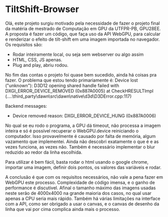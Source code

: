 # TiltShift-Browser

Olá, este projeto surgiu motivado pela necessidade de fazer o projeto final da matéria de mestrado de Computação em GPU da UTFPR-PB, GPU28EE. A proposta é fazer um código, que faça uso da API WebGPU, para calcular e renderizar o efeito de tilt-shift em uma imagem importada no navegador. Os requisitos são:

* Rodar inteiramente local, ou seja sem webserver ou algo assim
* HTML, CSS, JS apenas.
* Plug and play, abriu rodou.

No fim das contas o projeto foi quase bem sucedido, ainda há coisas pra fazer. O problema que estou tendo primariamente é:
Device lost ("unknown"):
D3D12 opening shared handle failed with DXGI_ERROR_DEVICE_REMOVED (0x887A0005)
    at CheckHRESULTImpl (..\..\third_party\dawn\src\dawn\native\d3d\D3DError.cpp:117)

Backend messages:
 * Device removed reason: DXGI_ERROR_DEVICE_HUNG (0x887A0006)

No qual se eu rodo o programa, a GPU dá timeout, não processa a imagem inteira e só é possível recuperar o WebGPU.device reiniciando o computador. Isso provavelmente é causado por falta de memória, algum vazamento que implementei. Ainda não descobri exatamente o que é e as vezes funciona, as vezes não. Também é necessário implementar o blur reduzido ao redor da linha escolhida.

Para utilizar é bem fácil, basta rodar o html usando o google chrome, importar uma imagem, definir dois pontos, os valores das variáveis e rodar.

A conclusão é que com os requisitos necessários, não vale a pena fazer em WebGPU este processo. Complexidade de código imensa, e o ganho de performance é discutível. Afinal o tamanho máximo das imagens usadas neste serão de 4000x4000 na grande maioria dos casos, no qual usar apenas a CPU seria mais rápido. Também há várias limitações na interface com a API, como ser obrigado a usar o canvas, e o canvas de desenho da linha que vai por cima complica ainda mais o processo.

